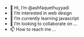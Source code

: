 - 👋 Hi, I’m @ashfaquethuyyadi
- 👀 I’m interested in web design 
- 🌱 I’m currently learning javascript 
- 💞️ I’m looking to collaborate on ...
- 📫 How to reach me ...

<!---
ashfaquethuyyadi/ashfaquethuyyadi is a ✨ special ✨ repository because its `README.md` (this file) appears on your GitHub profile.
You can click the Preview link to take a look at your changes.
--->
